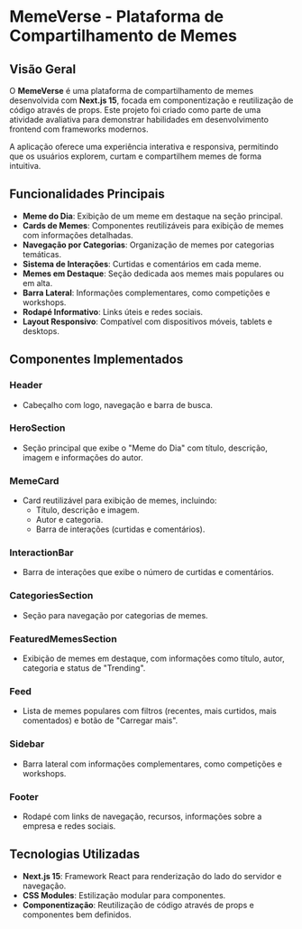 # MemeVerse - Plataforma de Compartilhamento de Memes

## Visão Geral
O **MemeVerse** é uma plataforma de compartilhamento de memes desenvolvida com **Next.js 15**, focada em componentização e reutilização de código através de props. Este projeto foi criado como parte de uma atividade avaliativa para demonstrar habilidades em desenvolvimento frontend com frameworks modernos.

A aplicação oferece uma experiência interativa e responsiva, permitindo que os usuários explorem, curtam e compartilhem memes de forma intuitiva.

## Funcionalidades Principais
- **Meme do Dia**: Exibição de um meme em destaque na seção principal.
- **Cards de Memes**: Componentes reutilizáveis para exibição de memes com informações detalhadas.
- **Navegação por Categorias**: Organização de memes por categorias temáticas.
- **Sistema de Interações**: Curtidas e comentários em cada meme.
- **Memes em Destaque**: Seção dedicada aos memes mais populares ou em alta.
- **Barra Lateral**: Informações complementares, como competições e workshops.
- **Rodapé Informativo**: Links úteis e redes sociais.
- **Layout Responsivo**: Compatível com dispositivos móveis, tablets e desktops.

## Componentes Implementados
### **Header**
- Cabeçalho com logo, navegação e barra de busca.

### **HeroSection**
- Seção principal que exibe o "Meme do Dia" com título, descrição, imagem e informações do autor.

### **MemeCard**
- Card reutilizável para exibição de memes, incluindo:
  - Título, descrição e imagem.
  - Autor e categoria.
  - Barra de interações (curtidas e comentários).

### **InteractionBar**
- Barra de interações que exibe o número de curtidas e comentários.

### **CategoriesSection**
- Seção para navegação por categorias de memes.

### **FeaturedMemesSection**
- Exibição de memes em destaque, com informações como título, autor, categoria e status de "Trending".

### **Feed**
- Lista de memes populares com filtros (recentes, mais curtidos, mais comentados) e botão de "Carregar mais".

### **Sidebar**
- Barra lateral com informações complementares, como competições e workshops.

### **Footer**
- Rodapé com links de navegação, recursos, informações sobre a empresa e redes sociais.

## Tecnologias Utilizadas
- **Next.js 15**: Framework React para renderização do lado do servidor e navegação.
- **CSS Modules**: Estilização modular para componentes.
- **Componentização**: Reutilização de código através de props e componentes bem definidos.
